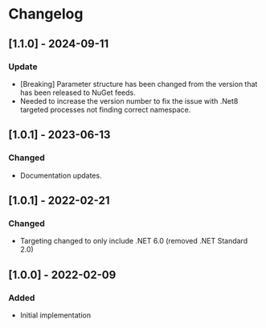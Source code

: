 # Changelog

## [1.1.0] - 2024-09-11
### Update
- [Breaking] Parameter structure has been changed from the version that has been released to NuGet feeds.
- Needed to increase the version number to fix the issue with .Net8 targeted processes not finding correct namespace.

## [1.0.1] - 2023-06-13
### Changed
- Documentation updates.

## [1.0.1] - 2022-02-21
### Changed
- Targeting changed to only include .NET 6.0 (removed .NET Standard 2.0)

## [1.0.0] - 2022-02-09
### Added
- Initial implementation